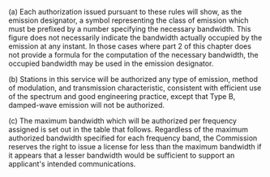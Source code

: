 (a) Each authorization issued pursuant to these rules will show, as the emission designator, a symbol representing the class of emission which must be prefixed by a number specifying the necessary bandwidth. This figure does not necessarily indicate the bandwidth actually occupied by the emission at any instant. In those cases where part 2 of this chapter does not provide a formula for the computation of the necessary bandwidth, the occupied bandwidth may be used in the emission designator.

(b) Stations in this service will be authorized any type of emission, method of modulation, and transmission characteristic, consistent with efficient use of the spectrum and good engineering practice, except that Type B, damped-wave emission will not be authorized.

(c) The maximum bandwidth which will be authorized per frequency assigned is set out in the table that follows. Regardless of the maximum authorized bandwidth specified for each frequency band, the Commission reserves the right to issue a license for less than the maximum bandwidth if it appears that a lesser bandwidth would be sufficient to support an applicant's intended communications.


